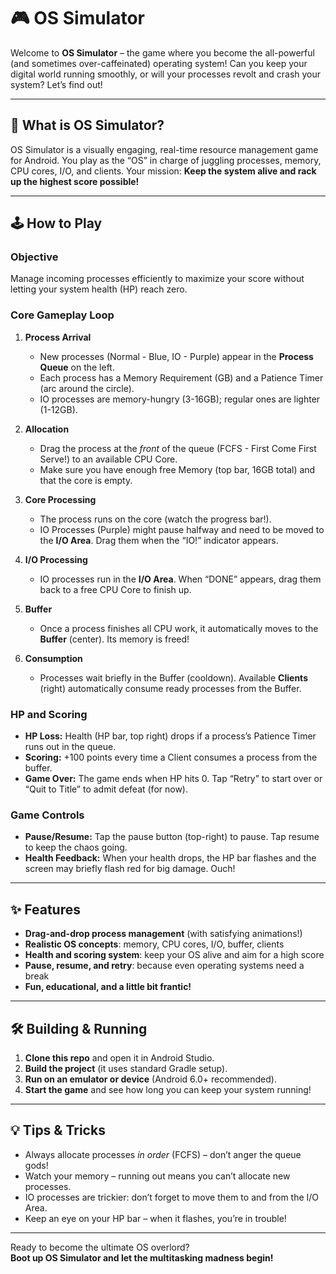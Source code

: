 # 🎮 OS Simulator

Welcome to **OS Simulator** – the game where you become the all-powerful (and sometimes over-caffeinated) operating system! Can you keep your digital world running smoothly, or will your processes revolt and crash your system? Let’s find out!

---

## 🚀 What is OS Simulator?

OS Simulator is a visually engaging, real-time resource management game for Android. You play as the “OS” in charge of juggling processes, memory, CPU cores, I/O, and clients. Your mission: **Keep the system alive and rack up the highest score possible!**

---

## 🕹️ How to Play

### **Objective**
Manage incoming processes efficiently to maximize your score without letting your system health (HP) reach zero.

### **Core Gameplay Loop**

1. **Process Arrival**
   - New processes (Normal - Blue, IO - Purple) appear in the **Process Queue** on the left.
   - Each process has a Memory Requirement (GB) and a Patience Timer (arc around the circle).
   - IO processes are memory-hungry (3-16GB); regular ones are lighter (1-12GB).

2. **Allocation**
   - Drag the process at the *front* of the queue (FCFS - First Come First Serve!) to an available CPU Core.
   - Make sure you have enough free Memory (top bar, 16GB total) and that the core is empty.

3. **Core Processing**
   - The process runs on the core (watch the progress bar!).
   - IO Processes (Purple) might pause halfway and need to be moved to the **I/O Area**. Drag them when the “IO!” indicator appears.

4. **I/O Processing**
   - IO processes run in the **I/O Area**. When “DONE” appears, drag them back to a free CPU Core to finish up.

5. **Buffer**
   - Once a process finishes all CPU work, it automatically moves to the **Buffer** (center). Its memory is freed!

6. **Consumption**
   - Processes wait briefly in the Buffer (cooldown). Available **Clients** (right) automatically consume ready processes from the Buffer.

### **HP and Scoring**

- **HP Loss:** Health (HP bar, top right) drops if a process’s Patience Timer runs out in the queue.
- **Scoring:** +100 points every time a Client consumes a process from the buffer.
- **Game Over:** The game ends when HP hits 0. Tap “Retry” to start over or “Quit to Title” to admit defeat (for now).

### **Game Controls**

- **Pause/Resume:** Tap the pause button (top-right) to pause. Tap resume to keep the chaos going.
- **Health Feedback:** When your health drops, the HP bar flashes and the screen may briefly flash red for big damage. Ouch!

---

## ✨ Features

- **Drag-and-drop process management** (with satisfying animations!)
- **Realistic OS concepts**: memory, CPU cores, I/O, buffer, clients
- **Health and scoring system**: keep your OS alive and aim for a high score
- **Pause, resume, and retry**: because even operating systems need a break
- **Fun, educational, and a little bit frantic!**

---

## 🛠️ Building & Running

1. **Clone this repo** and open it in Android Studio.
2. **Build the project** (it uses standard Gradle setup).
3. **Run on an emulator or device** (Android 6.0+ recommended).
4. **Start the game** and see how long you can keep your system running!

---

## 💡 Tips & Tricks

- Always allocate processes *in order* (FCFS) – don’t anger the queue gods!
- Watch your memory – running out means you can’t allocate new processes.
- IO processes are trickier: don’t forget to move them to and from the I/O Area.
- Keep an eye on your HP bar – when it flashes, you’re in trouble!

---

Ready to become the ultimate OS overlord?  
**Boot up OS Simulator and let the multitasking madness begin!**
